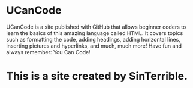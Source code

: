 # UCanCode 
<p>UCanCode is a site published with GitHub that allows beginner coders to learn the basics of this amazing language called HTML. 
  It covers topics such as formatting the code, adding headings, adding horizontal lines, inserting pictures and hyperlinks, and much, much more! Have fun and always remember: You Can Code!</p>
<p><h1>This is a site created by SinTerrible.</h1></p>
